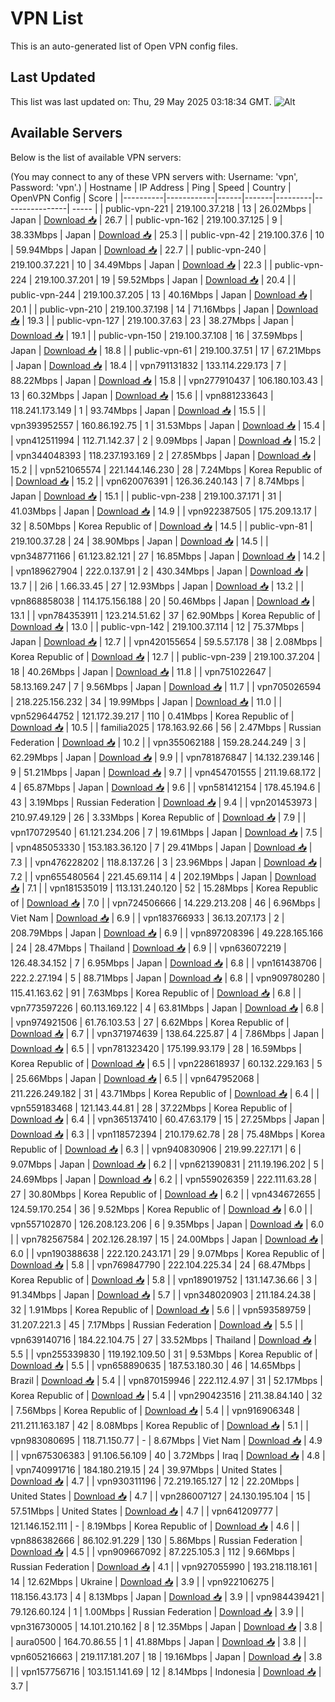 # VPN List

This is an auto-generated list of Open VPN config files.

## Last Updated

This list was last updated on: Thu, 29 May 2025 03:18:34 GMT.
![Alt](https://repobeats.axiom.co/api/embed/186b98318ef1479477931607c1ad7d823f12451f.svg "Repobeats analytics image")

## Available Servers

Below is the list of available VPN servers:

(You may connect to any of these VPN servers with: Username: 'vpn', Password: 'vpn'.)
| Hostname | IP Address | Ping | Speed | Country | OpenVPN Config | Score |
|----------|------------|------|-------|---------|----------------| ----- |
| public-vpn-221 | 219.100.37.218 | 13 | 26.02Mbps | Japan | [Download 📥](./configs/server_0_JP.ovpn) | 26.7 |
| public-vpn-162 | 219.100.37.125 | 9 | 38.33Mbps | Japan | [Download 📥](./configs/server_1_JP.ovpn) | 25.3 |
| public-vpn-42 | 219.100.37.6 | 10 | 59.94Mbps | Japan | [Download 📥](./configs/server_2_JP.ovpn) | 22.7 |
| public-vpn-240 | 219.100.37.221 | 10 | 34.49Mbps | Japan | [Download 📥](./configs/server_3_JP.ovpn) | 22.3 |
| public-vpn-224 | 219.100.37.201 | 19 | 59.52Mbps | Japan | [Download 📥](./configs/server_4_JP.ovpn) | 20.4 |
| public-vpn-244 | 219.100.37.205 | 13 | 40.16Mbps | Japan | [Download 📥](./configs/server_5_JP.ovpn) | 20.1 |
| public-vpn-210 | 219.100.37.198 | 14 | 71.16Mbps | Japan | [Download 📥](./configs/server_6_JP.ovpn) | 19.3 |
| public-vpn-127 | 219.100.37.63 | 23 | 38.27Mbps | Japan | [Download 📥](./configs/server_7_JP.ovpn) | 19.1 |
| public-vpn-150 | 219.100.37.108 | 16 | 37.59Mbps | Japan | [Download 📥](./configs/server_8_JP.ovpn) | 18.8 |
| public-vpn-61 | 219.100.37.51 | 17 | 67.21Mbps | Japan | [Download 📥](./configs/server_9_JP.ovpn) | 18.4 |
| vpn791131832 | 133.114.229.173 | 7 | 88.22Mbps | Japan | [Download 📥](./configs/server_10_JP.ovpn) | 15.8 |
| vpn277910437 | 106.180.103.43 | 13 | 60.32Mbps | Japan | [Download 📥](./configs/server_11_JP.ovpn) | 15.6 |
| vpn881233643 | 118.241.173.149 | 1 | 93.74Mbps | Japan | [Download 📥](./configs/server_12_JP.ovpn) | 15.5 |
| vpn393952557 | 160.86.192.75 | 1 | 31.53Mbps | Japan | [Download 📥](./configs/server_13_JP.ovpn) | 15.4 |
| vpn412511994 | 112.71.142.37 | 2 | 9.09Mbps | Japan | [Download 📥](./configs/server_14_JP.ovpn) | 15.2 |
| vpn344048393 | 118.237.193.169 | 2 | 27.85Mbps | Japan | [Download 📥](./configs/server_15_JP.ovpn) | 15.2 |
| vpn521065574 | 221.144.146.230 | 28 | 7.24Mbps | Korea Republic of | [Download 📥](./configs/server_16_KR.ovpn) | 15.2 |
| vpn620076391 | 126.36.240.143 | 7 | 8.74Mbps | Japan | [Download 📥](./configs/server_17_JP.ovpn) | 15.1 |
| public-vpn-238 | 219.100.37.171 | 31 | 41.03Mbps | Japan | [Download 📥](./configs/server_18_JP.ovpn) | 14.9 |
| vpn922387505 | 175.209.13.17 | 32 | 8.50Mbps | Korea Republic of | [Download 📥](./configs/server_19_KR.ovpn) | 14.5 |
| public-vpn-81 | 219.100.37.28 | 24 | 38.90Mbps | Japan | [Download 📥](./configs/server_20_JP.ovpn) | 14.5 |
| vpn348771166 | 61.123.82.121 | 27 | 16.85Mbps | Japan | [Download 📥](./configs/server_21_JP.ovpn) | 14.2 |
| vpn189627904 | 222.0.137.91 | 2 | 430.34Mbps | Japan | [Download 📥](./configs/server_22_JP.ovpn) | 13.7 |
| 2i6 | 1.66.33.45 | 27 | 12.93Mbps | Japan | [Download 📥](./configs/server_23_JP.ovpn) | 13.2 |
| vpn868858038 | 114.175.156.188 | 20 | 50.46Mbps | Japan | [Download 📥](./configs/server_24_JP.ovpn) | 13.1 |
| vpn784353911 | 123.214.51.62 | 37 | 62.90Mbps | Korea Republic of | [Download 📥](./configs/server_25_KR.ovpn) | 13.0 |
| public-vpn-142 | 219.100.37.114 | 12 | 75.37Mbps | Japan | [Download 📥](./configs/server_26_JP.ovpn) | 12.7 |
| vpn420155654 | 59.5.57.178 | 38 | 2.08Mbps | Korea Republic of | [Download 📥](./configs/server_27_KR.ovpn) | 12.7 |
| public-vpn-239 | 219.100.37.204 | 18 | 40.26Mbps | Japan | [Download 📥](./configs/server_28_JP.ovpn) | 11.8 |
| vpn751022647 | 58.13.169.247 | 7 | 9.56Mbps | Japan | [Download 📥](./configs/server_29_JP.ovpn) | 11.7 |
| vpn705026594 | 218.225.156.232 | 34 | 19.99Mbps | Japan | [Download 📥](./configs/server_30_JP.ovpn) | 11.0 |
| vpn529644752 | 121.172.39.217 | 110 | 0.41Mbps | Korea Republic of | [Download 📥](./configs/server_31_KR.ovpn) | 10.5 |
| familia2025 | 178.163.92.66 | 56 | 2.47Mbps | Russian Federation | [Download 📥](./configs/server_32_RU.ovpn) | 10.2 |
| vpn355062188 | 159.28.244.249 | 3 | 62.29Mbps | Japan | [Download 📥](./configs/server_33_JP.ovpn) | 9.9 |
| vpn781876847 | 14.132.239.146 | 9 | 51.21Mbps | Japan | [Download 📥](./configs/server_34_JP.ovpn) | 9.7 |
| vpn454701555 | 211.19.68.172 | 4 | 65.87Mbps | Japan | [Download 📥](./configs/server_35_JP.ovpn) | 9.6 |
| vpn581412154 | 178.45.194.6 | 43 | 3.19Mbps | Russian Federation | [Download 📥](./configs/server_36_RU.ovpn) | 9.4 |
| vpn201453973 | 210.97.49.129 | 26 | 3.33Mbps | Korea Republic of | [Download 📥](./configs/server_37_KR.ovpn) | 7.9 |
| vpn170729540 | 61.121.234.206 | 7 | 19.61Mbps | Japan | [Download 📥](./configs/server_38_JP.ovpn) | 7.5 |
| vpn485053330 | 153.183.36.120 | 7 | 29.41Mbps | Japan | [Download 📥](./configs/server_39_JP.ovpn) | 7.3 |
| vpn476228202 | 118.8.137.26 | 3 | 23.96Mbps | Japan | [Download 📥](./configs/server_40_JP.ovpn) | 7.2 |
| vpn655480564 | 221.45.69.114 | 4 | 202.19Mbps | Japan | [Download 📥](./configs/server_41_JP.ovpn) | 7.1 |
| vpn181535019 | 113.131.240.120 | 52 | 15.28Mbps | Korea Republic of | [Download 📥](./configs/server_42_KR.ovpn) | 7.0 |
| vpn724506666 | 14.229.213.208 | 46 | 6.96Mbps | Viet Nam | [Download 📥](./configs/server_43_VN.ovpn) | 6.9 |
| vpn183766933 | 36.13.207.173 | 2 | 208.79Mbps | Japan | [Download 📥](./configs/server_44_JP.ovpn) | 6.9 |
| vpn897208396 | 49.228.165.166 | 24 | 28.47Mbps | Thailand | [Download 📥](./configs/server_45_TH.ovpn) | 6.9 |
| vpn636072219 | 126.48.34.152 | 7 | 6.95Mbps | Japan | [Download 📥](./configs/server_46_JP.ovpn) | 6.8 |
| vpn161438706 | 222.2.27.194 | 5 | 88.71Mbps | Japan | [Download 📥](./configs/server_47_JP.ovpn) | 6.8 |
| vpn909780280 | 115.41.163.62 | 91 | 7.63Mbps | Korea Republic of | [Download 📥](./configs/server_48_KR.ovpn) | 6.8 |
| vpn773597226 | 60.113.169.122 | 4 | 63.81Mbps | Japan | [Download 📥](./configs/server_49_JP.ovpn) | 6.8 |
| vpn974921506 | 61.76.103.53 | 27 | 6.62Mbps | Korea Republic of | [Download 📥](./configs/server_50_KR.ovpn) | 6.7 |
| vpn371974639 | 138.64.225.87 | 4 | 7.86Mbps | Japan | [Download 📥](./configs/server_51_JP.ovpn) | 6.5 |
| vpn781323420 | 175.199.93.179 | 28 | 16.59Mbps | Korea Republic of | [Download 📥](./configs/server_52_KR.ovpn) | 6.5 |
| vpn228618937 | 60.132.229.163 | 5 | 25.66Mbps | Japan | [Download 📥](./configs/server_53_JP.ovpn) | 6.5 |
| vpn647952068 | 211.226.249.182 | 31 | 43.71Mbps | Korea Republic of | [Download 📥](./configs/server_54_KR.ovpn) | 6.4 |
| vpn559183468 | 121.143.44.81 | 28 | 37.22Mbps | Korea Republic of | [Download 📥](./configs/server_55_KR.ovpn) | 6.4 |
| vpn365137410 | 60.47.63.179 | 15 | 27.25Mbps | Japan | [Download 📥](./configs/server_56_JP.ovpn) | 6.3 |
| vpn118572394 | 210.179.62.78 | 28 | 75.48Mbps | Korea Republic of | [Download 📥](./configs/server_57_KR.ovpn) | 6.3 |
| vpn940830906 | 219.99.227.171 | 6 | 9.07Mbps | Japan | [Download 📥](./configs/server_58_JP.ovpn) | 6.2 |
| vpn621390831 | 211.19.196.202 | 5 | 24.69Mbps | Japan | [Download 📥](./configs/server_59_JP.ovpn) | 6.2 |
| vpn559026359 | 222.111.63.28 | 27 | 30.80Mbps | Korea Republic of | [Download 📥](./configs/server_60_KR.ovpn) | 6.2 |
| vpn434672655 | 124.59.170.254 | 36 | 9.52Mbps | Korea Republic of | [Download 📥](./configs/server_61_KR.ovpn) | 6.0 |
| vpn557102870 | 126.208.123.206 | 6 | 9.35Mbps | Japan | [Download 📥](./configs/server_62_JP.ovpn) | 6.0 |
| vpn782567584 | 202.126.28.197 | 15 | 24.00Mbps | Japan | [Download 📥](./configs/server_63_JP.ovpn) | 6.0 |
| vpn190388638 | 222.120.243.171 | 29 | 9.07Mbps | Korea Republic of | [Download 📥](./configs/server_64_KR.ovpn) | 5.8 |
| vpn769847790 | 222.104.225.34 | 24 | 68.47Mbps | Korea Republic of | [Download 📥](./configs/server_65_KR.ovpn) | 5.8 |
| vpn189019752 | 131.147.36.66 | 3 | 91.34Mbps | Japan | [Download 📥](./configs/server_66_JP.ovpn) | 5.7 |
| vpn348020903 | 211.184.24.38 | 32 | 1.91Mbps | Korea Republic of | [Download 📥](./configs/server_67_KR.ovpn) | 5.6 |
| vpn593589759 | 31.207.221.3 | 45 | 7.17Mbps | Russian Federation | [Download 📥](./configs/server_68_RU.ovpn) | 5.5 |
| vpn639140716 | 184.22.104.75 | 27 | 33.52Mbps | Thailand | [Download 📥](./configs/server_69_TH.ovpn) | 5.5 |
| vpn255339830 | 119.192.109.50 | 31 | 9.53Mbps | Korea Republic of | [Download 📥](./configs/server_70_KR.ovpn) | 5.5 |
| vpn658890635 | 187.53.180.30 | 46 | 14.65Mbps | Brazil | [Download 📥](./configs/server_71_BR.ovpn) | 5.4 |
| vpn870159946 | 222.112.4.97 | 31 | 52.17Mbps | Korea Republic of | [Download 📥](./configs/server_72_KR.ovpn) | 5.4 |
| vpn290423516 | 211.38.84.140 | 32 | 7.56Mbps | Korea Republic of | [Download 📥](./configs/server_73_KR.ovpn) | 5.4 |
| vpn916906348 | 211.211.163.187 | 42 | 8.08Mbps | Korea Republic of | [Download 📥](./configs/server_74_KR.ovpn) | 5.1 |
| vpn983080695 | 118.71.150.77 | - | 8.67Mbps | Viet Nam | [Download 📥](./configs/server_75_VN.ovpn) | 4.9 |
| vpn675306383 | 91.106.56.109 | 40 | 3.72Mbps | Iraq | [Download 📥](./configs/server_76_IQ.ovpn) | 4.8 |
| vpn740991716 | 184.180.219.15 | 24 | 39.97Mbps | United States | [Download 📥](./configs/server_77_US.ovpn) | 4.7 |
| vpn930311196 | 72.219.165.127 | 12 | 22.20Mbps | United States | [Download 📥](./configs/server_78_US.ovpn) | 4.7 |
| vpn286007127 | 24.130.195.104 | 15 | 57.51Mbps | United States | [Download 📥](./configs/server_79_US.ovpn) | 4.7 |
| vpn641209777 | 121.146.152.111 | - | 8.19Mbps | Korea Republic of | [Download 📥](./configs/server_80_KR.ovpn) | 4.6 |
| vpn886382666 | 86.102.91.229 | 130 | 5.86Mbps | Russian Federation | [Download 📥](./configs/server_81_RU.ovpn) | 4.5 |
| vpn909667092 | 87.225.105.3 | 112 | 9.66Mbps | Russian Federation | [Download 📥](./configs/server_82_RU.ovpn) | 4.1 |
| vpn927055990 | 193.218.118.161 | 14 | 12.62Mbps | Ukraine | [Download 📥](./configs/server_83_UA.ovpn) | 3.9 |
| vpn922106275 | 118.156.43.173 | 4 | 8.13Mbps | Japan | [Download 📥](./configs/server_84_JP.ovpn) | 3.9 |
| vpn984439421 | 79.126.60.124 | 1 | 1.00Mbps | Russian Federation | [Download 📥](./configs/server_85_RU.ovpn) | 3.9 |
| vpn316730005 | 14.101.210.162 | 8 | 12.35Mbps | Japan | [Download 📥](./configs/server_86_JP.ovpn) | 3.8 |
| aura0500 | 164.70.86.55 | 1 | 41.88Mbps | Japan | [Download 📥](./configs/server_87_JP.ovpn) | 3.8 |
| vpn605216663 | 219.117.181.207 | 18 | 19.16Mbps | Japan | [Download 📥](./configs/server_88_JP.ovpn) | 3.8 |
| vpn157756716 | 103.151.141.69 | 12 | 8.14Mbps | Indonesia | [Download 📥](./configs/server_89_ID.ovpn) | 3.7 |
